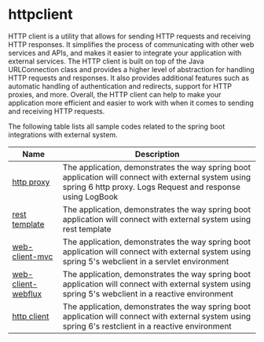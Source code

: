 # httpclient

HTTP client is a utility that allows for sending HTTP requests and receiving HTTP responses. It simplifies the process of communicating with other web services and APIs, and makes it easier to integrate your application with external services.
The HTTP client is built on top of the Java URLConnection class and provides a higher level of abstraction for handling HTTP requests and responses. 
It also provides additional features such as automatic handling of authentication and redirects, support for HTTP proxies, and more.
Overall, the HTTP client can help to make your application more efficient and easier to work with when it comes to sending and receiving HTTP requests.

The following table lists all sample codes related to the spring boot integrations with external system.

| Name                                            | Description 		                                                                                                                                       |
|-------------------------------------------------|------------------------------------------------------------------------------------------------------------------------------------------------------|
| [http proxy](./boot-http-proxy)                 | The application, demonstrates the way spring boot application will connect with external system using spring 6 http proxy. Logs Request and response using LogBook                            |
| [rest template](./boot-rest-template)           | The application, demonstrates the way spring boot application will connect with external system using rest template                                  |
| [web-client-mvc](./boot-web-client-mvc)         | The application, demonstrates the way spring boot application will connect with external system using spring 5's webclient in a servlet environment  |
| [web-client-webflux](./boot-web-client-webflux) | The application, demonstrates the way spring boot application will connect with external system using spring 5's webclient in a reactive environment |
| [http client](./boot-restclient)                | The application, demonstrates the way spring boot application will connect with external system using spring 6's restclient in a reactive environment |
